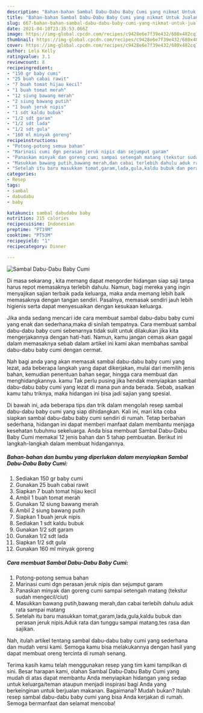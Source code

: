 ```yaml
---
description: "Bahan-bahan Sambal Dabu-Dabu Baby Cumi yang nikmat Untuk Jualan"
title: "Bahan-bahan Sambal Dabu-Dabu Baby Cumi yang nikmat Untuk Jualan"
slug: 667-bahan-bahan-sambal-dabu-dabu-baby-cumi-yang-nikmat-untuk-jualan
date: 2021-04-10T23:35:53.066Z
image: https://img-global.cpcdn.com/recipes/c9428e6e7f39e432/680x482cq70/sambal-dabu-dabu-baby-cumi-foto-resep-utama.jpg
thumbnail: https://img-global.cpcdn.com/recipes/c9428e6e7f39e432/680x482cq70/sambal-dabu-dabu-baby-cumi-foto-resep-utama.jpg
cover: https://img-global.cpcdn.com/recipes/c9428e6e7f39e432/680x482cq70/sambal-dabu-dabu-baby-cumi-foto-resep-utama.jpg
author: Lela Kelly
ratingvalue: 3.1
reviewcount: 8
recipeingredient:
- "150 gr baby cumi"
- "25 buah cabai rawit"
- "7 buah tomat hijau kecil"
- "1 buah tomat merah"
- "12 siung bawang merah"
- "2 siung bawang putih"
- "1 buah jeruk nipis"
- "1 sdt kaldu bubuk"
- "1/2 sdt garam"
- "1/2 sdt lada"
- "1/2 sdt gula"
- "160 ml minyak goreng"
recipeinstructions:
- "Potong-potong semua bahan"
- "Marinasi cumi dgn perasan jeruk nipis dan sejumput garam"
- "Panaskan minyak dan goreng cumi sampai setengah matang (tekstur sudah mengecil/ciut)"
- "Masukkan bawang putih,bawang merah,dan cabai terlebih dahulu aduk rata sampai matang"
- "Setelah itu baru masukkan tomat,garam,lada,gula,kaldu bubuk dan perasan jeruk nipis.Aduk rata dan tunggu sampai matang.tes rasa dan sajikan."
categories:
- Resep
tags:
- sambal
- dabudabu
- baby

katakunci: sambal dabudabu baby 
nutrition: 215 calories
recipecuisine: Indonesian
preptime: "PT19M"
cooktime: "PT53M"
recipeyield: "1"
recipecategory: Dinner

---
```



![Sambal Dabu-Dabu Baby Cumi](https://img-global.cpcdn.com/recipes/c9428e6e7f39e432/680x482cq70/sambal-dabu-dabu-baby-cumi-foto-resep-utama.jpg)

Di masa  sekarang , kita memang dapat mengorder hidangan siap saji tanpa harus repot memasaknya terlebih dahulu. Namun, bagi mereka yang ingin menyajikan sajian terbaik pada keluarga, maka anda memang lebih baik memasaknya dengan tangan sendiri. Pasalnya, memasak sendiri jauh lebih higienis serta dapat menyesuaikan dengan kesukaan keluarga.

Jika anda sedang mencari ide cara membuat sambal dabu-dabu baby cumi yang enak dan sederhana,maka di sinilah tempatnya. Cara membuat sambal dabu-dabu baby cumi  sebenarnya tidak sulit untuk dilakukan jika kita mengerjakannya dengan hati-hati. Namun, kamu jangan cemas akan gagal dalam memasaknya 
sebab dalam artikel ini kami akan membahas sambal dabu-dabu baby cumi dengan cermat.  



Nah bagi anda yang akan memasak sambal dabu-dabu baby cumi yang lezat, ada beberapa langkah yang dapat dikerjakan, mulai dari memilih jenis bahan, kemudian penentuan bahan segar, hingga cara membuat dan menghidangkannya. kamu Tak perlu pusing jika hendak menyiapkan sambal dabu-dabu baby cumi yang lezat di mana pun anda berada. Sebab, asalkan kamu  tahu triknya, maka hidangan ini bisa jadi sajian yang spesial.

Di bawah ini, ada beberapa tips dan trik dalam mengolah resep sambal dabu-dabu baby cumi yang siap dihidangkan. Kali ini, mari kita coba siapkan sambal dabu-dabu baby cumi sendiri di rumah. Tetap berbahan sederhana, hidangan ini dapat memberi manfaat dalam membantu menjaga kesehatan tubuhmu sekeluarga. Anda bisa membuat Sambal Dabu-Dabu Baby Cumi memakai 12 jenis bahan dan 5 tahap pembuatan. Berikut ini langkah-langkah dalam membuat hidangannya.

<!--inarticleads1-->

##### Bahan-bahan dan bumbu yang diperlukan dalam menyiapkan Sambal Dabu-Dabu Baby Cumi:

1. Sediakan 150 gr baby cumi
1. Gunakan 25 buah cabai rawit
1. Siapkan 7 buah tomat hijau kecil
1. Ambil 1 buah tomat merah
1. Gunakan 12 siung bawang merah
1. Ambil 2 siung bawang putih
1. Siapkan 1 buah jeruk nipis
1. Sediakan 1 sdt kaldu bubuk
1. Gunakan 1/2 sdt garam
1. Gunakan 1/2 sdt lada
1. Siapkan 1/2 sdt gula
1. Gunakan 160 ml minyak goreng




<!--inarticleads2-->

##### Cara membuat Sambal Dabu-Dabu Baby Cumi:

1. Potong-potong semua bahan
1. Marinasi cumi dgn perasan jeruk nipis dan sejumput garam
1. Panaskan minyak dan goreng cumi sampai setengah matang (tekstur sudah mengecil/ciut)
1. Masukkan bawang putih,bawang merah,dan cabai terlebih dahulu aduk rata sampai matang
1. Setelah itu baru masukkan tomat,garam,lada,gula,kaldu bubuk dan perasan jeruk nipis.Aduk rata dan tunggu sampai matang.tes rasa dan sajikan.




Nah, itulah artikel tentang  sambal dabu-dabu baby cumi  yang sederhana dan mudah versi kami. Semoga kamu bisa melakukannya dengan hasil yang dapat membuat oreng tercinta di rumah senang. 

Terima kasih kamu telah menggunakan resep yang tim kami tampilkan di sini. Besar harapan kami, olahan  Sambal Dabu-Dabu Baby Cumi yang mudah di atas dapat membantu Anda menyiapkan hidangan yang sedap untuk keluarga/teman ataupun menjadi inspirasi bagi Anda yang berkeinginan untuk berjualan makanan. Bagaimana? Mudah bukan? Itulah resep sambal dabu-dabu baby cumi yang bisa Anda kerjakan di rumah. Semoga bermanfaat dan selamat mencoba!

